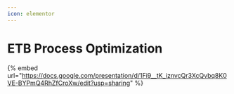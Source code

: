 ```yaml
---
icon: elementor
---
```


# ETB Process Optimization



{% embed url="https://docs.google.com/presentation/d/1Fi9__tK_iznvcQr3XcQvbq8K0VE-BYPmQ4RhZfCroXw/edit?usp=sharing" %}
